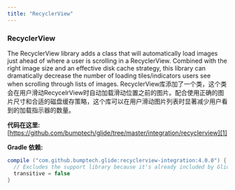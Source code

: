 ```yaml
---
title: "RecyclerView"
---
```


### RecyclerView
The RecyclerView library adds a class that will automatically load images just ahead of where a user is scrolling in a RecyclerView. Combined with the right image size and an effective disk cache strategy, this library can dramatically decrease the number of loading tiles/indicators users see when scrolling through lists of images.
RecyclerView库添加了一个类，这个类会在用户滑动RecycelrView时自动加载滑动位置之前的图片。配合使用正确的图片尺寸和合适的磁盘缓存策略，这个库可以在用户滑动图片列表时显著减少用户看到的加载指示器的数量。

**代码在这里:**
[https://github.com/bumptech/glide/tree/master/integration/recyclerview][1]

**Gradle 依赖:**
```groovy
compile ("com.github.bumptech.glide:recyclerview-integration:4.0.0") {
  // Excludes the support library because it's already included by Glide.
  transitive = false
}
```

[1]: https://github.com/bumptech/glide/tree/master/integration/recyclerview